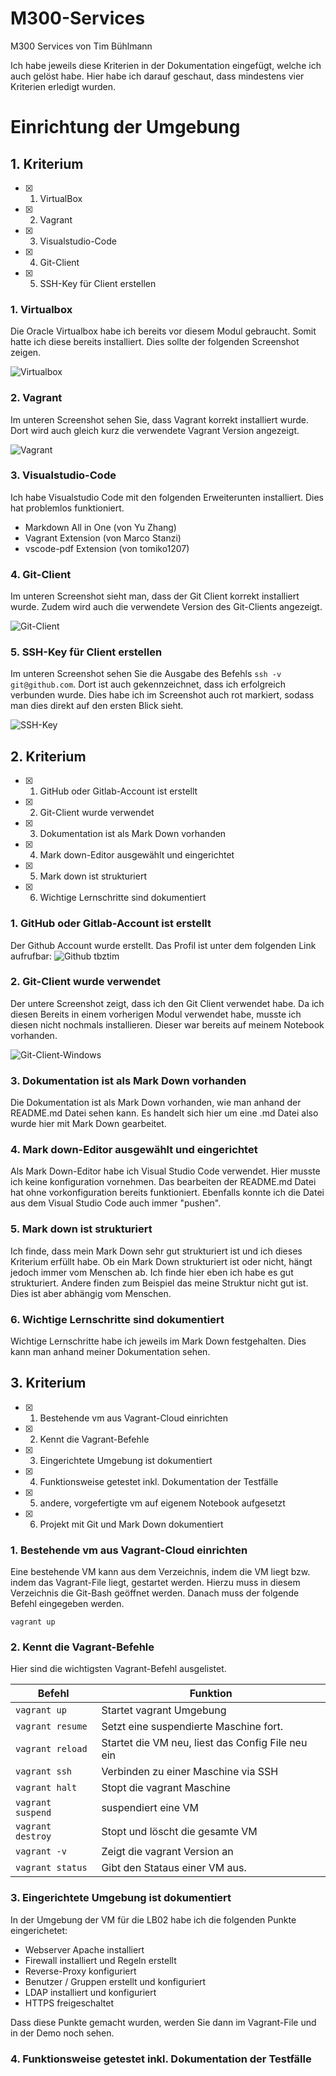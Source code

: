 # M300-Services
M300 Services von Tim Bühlmann

Ich habe jeweils diese Kriterien in der Dokumentation eingefügt, welche ich auch gelöst habe. Hier habe ich darauf geschaut, dass mindestens vier Kriterien erledigt wurden.

# Einrichtung der Umgebung

## 1. Kriterium
- [x] 1. VirtualBox
- [x] 2. Vagrant
- [x] 3. Visualstudio-Code
- [x] 4. Git-Client
- [x] 5. SSH-Key für Client erstellen

### 1. Virtualbox

Die Oracle Virtualbox habe ich bereits vor diesem Modul gebraucht. Somit hatte ich diese bereits installiert. Dies sollte der folgenden Screenshot zeigen.
  
![](https://github.com/tbztim/M300-Services/blob/master/00-Bilder/Virtualbox.png "Virtualbox")

### 2. Vagrant
Im unteren Screenshot sehen Sie, dass Vagrant korrekt installiert wurde. Dort wird auch gleich kurz die verwendete Vagrant Version angezeigt.
  
![](https://github.com/tbztim/M300-Services/blob/master/00-Bilder/Vagrant.png "Vagrant")

### 3. Visualstudio-Code

Ich habe Visualstudio Code mit den folgenden Erweiterunten installiert. Dies hat problemlos funktioniert.


- Markdown All in One (von Yu Zhang)
- Vagrant Extension (von Marco Stanzi)
- vscode-pdf Extension (von tomiko1207)

### 4. Git-Client
Im unteren Screenshot sieht man, dass der Git Client korrekt installiert wurde. Zudem wird auch die verwendete Version des Git-Clients angezeigt.

![](https://github.com/tbztim/M300-Services/blob/master/00-Bilder/git-client.png "Git-Client")

### 5. SSH-Key für Client erstellen
Im unteren Screenshot sehen Sie die Ausgabe des Befehls ```ssh -v git@github.com```. Dort ist auch gekennzeichnet, dass ich erfolgreich verbunden wurde. Dies habe ich im Screenshot auch rot markiert, sodass man dies direkt auf den ersten Blick sieht.

![](https://github.com/tbztim/M300-Services/blob/master/00-Bilder/ssh-key.png "SSH-Key")

## 2. Kriterium
- [x] 1. GitHub oder Gitlab-Account ist erstellt
- [x] 2. Git-Client wurde verwendet
- [x] 3. Dokumentation ist als Mark Down vorhanden
- [x] 4. Mark down-Editor ausgewählt und eingerichtet
- [x] 5. Mark down ist strukturiert
- [x] 6. Wichtige Lernschritte sind dokumentiert

### 1. GitHub oder Gitlab-Account ist erstellt
Der Github Account wurde erstellt. Das Profil ist unter dem folgenden Link aufrufbar: ![Github tbztim](https://github.com/tbztim)

### 2. Git-Client wurde verwendet
Der untere Screenshot zeigt, dass ich den Git Client verwendet habe. Da ich diesen Bereits in einem vorherigen Modul verwendet habe, musste ich diesen nicht nochmals installieren. Dieser war bereits auf meinem Notebook vorhanden.

![](https://github.com/tbztim/M300-Services/blob/master/00-Bilder/git-client-window.png "Git-Client-Windows")

### 3. Dokumentation ist als Mark Down vorhanden
Die Dokumentation ist als Mark Down vorhanden, wie man anhand der README.md Datei sehen kann. Es handelt sich hier um eine .md Datei also wurde hier mit Mark Down gearbeitet.

### 4. Mark down-Editor ausgewählt und eingerichtet
Als Mark Down-Editor habe ich Visual Studio Code verwendet. Hier musste ich keine konfiguration vornehmen. Das bearbeiten der README.md Datei hat ohne vorkonfiguration bereits funktioniert. Ebenfalls konnte ich die Datei aus dem Visual Studio Code auch immer "pushen".

### 5. Mark down ist strukturiert
Ich finde, dass mein Mark Down sehr gut strukturiert ist und ich dieses Kriterium erfüllt habe. Ob ein Mark Down strukturiert ist oder nicht, hängt jedoch immer vom Menschen ab. Ich finde hier eben ich habe es gut strukturiert. Andere finden zum Beispiel das meine Struktur nicht gut ist. Dies ist aber abhängig vom Menschen.

### 6. Wichtige Lernschritte sind dokumentiert
Wichtige Lernschritte habe ich jeweils im Mark Down festgehalten. Dies kann man anhand meiner Dokumentation sehen.

## 3. Kriterium
- [x] 1. Bestehende vm aus Vagrant-Cloud einrichten
- [x] 2. Kennt die Vagrant-Befehle
- [x] 3. Eingerichtete Umgebung ist dokumentiert
- [x] 4. Funktionsweise getestet inkl. Dokumentation der Testfälle
- [x] 5. andere, vorgefertigte vm auf eigenem Notebook aufgesetzt
- [x] 6. Projekt mit Git und Mark Down dokumentiert

### 1. Bestehende vm aus Vagrant-Cloud einrichten
Eine bestehende VM kann aus dem Verzeichnis, indem die VM liegt bzw. indem das Vagrant-File liegt, gestartet werden. Hierzu muss in diesem Verzeichnis die Git-Bash geöffnet werden. Danach muss der folgende Befehl eingegeben werden.

```vagrant up```

### 2. Kennt die Vagrant-Befehle
Hier sind die wichtigsten Vagrant-Befehl ausgelistet.

Befehl            | Funktion
----------------- | -------------
`vagrant up`	  | Startet vagrant Umgebung
`vagrant resume`  | Setzt eine suspendierte Maschine fort.
`vagrant reload`  | Startet die VM neu, liest das Config File neu ein
`vagrant ssh`     | Verbinden zu einer Maschine via SSH
`vagrant halt`    | Stopt die vagrant Maschine
`vagrant suspend` | suspendiert eine VM
`vagrant destroy` | Stopt und löscht die gesamte VM
`vagrant -v`      | Zeigt die vagrant Version an
`vagrant status`  | Gibt den Stataus einer VM aus.

### 3. Eingerichtete Umgebung ist dokumentiert
In der Umgebung der VM für die LB02 habe ich die folgenden Punkte eingerichetet:

- Webserver Apache installiert
- Firewall installiert und Regeln erstellt
- Reverse-Proxy konfiguriert
- Benutzer / Gruppen erstellt und konfiguriert
- LDAP installiert und konfiguriert
- HTTPS freigeschaltet

Dass diese Punkte gemacht wurden, werden Sie dann im Vagrant-File und in der Demo noch sehen.

### 4. Funktionsweise getestet inkl. Dokumentation der Testfälle
